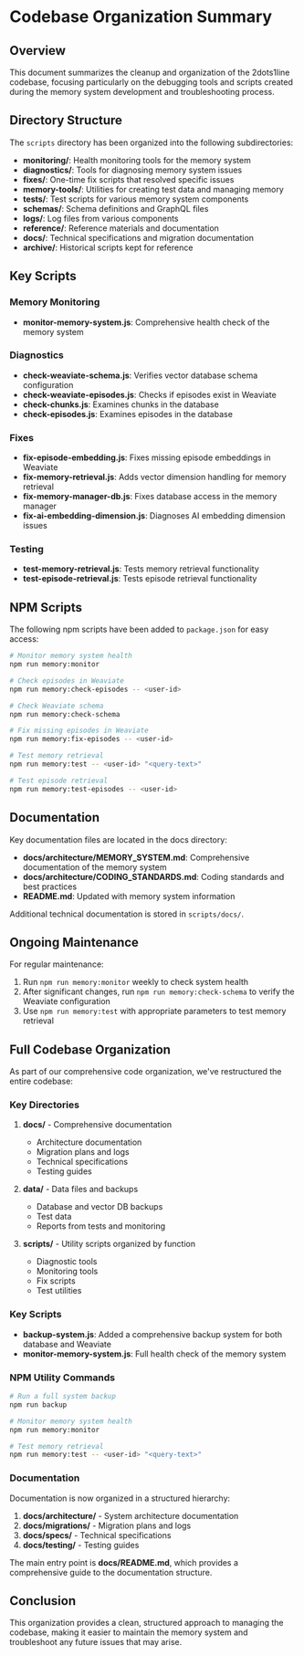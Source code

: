# Codebase Organization Summary

## Overview

This document summarizes the cleanup and organization of the 2dots1line codebase, focusing particularly on the debugging tools and scripts created during the memory system development and troubleshooting process.

## Directory Structure

The `scripts` directory has been organized into the following subdirectories:

- **monitoring/**: Health monitoring tools for the memory system
- **diagnostics/**: Tools for diagnosing memory system issues
- **fixes/**: One-time fix scripts that resolved specific issues
- **memory-tools/**: Utilities for creating test data and managing memory
- **tests/**: Test scripts for various memory system components
- **schemas/**: Schema definitions and GraphQL files
- **logs/**: Log files from various components
- **reference/**: Reference materials and documentation
- **docs/**: Technical specifications and migration documentation
- **archive/**: Historical scripts kept for reference

## Key Scripts

### Memory Monitoring

- **monitor-memory-system.js**: Comprehensive health check of the memory system

### Diagnostics

- **check-weaviate-schema.js**: Verifies vector database schema configuration
- **check-weaviate-episodes.js**: Checks if episodes exist in Weaviate
- **check-chunks.js**: Examines chunks in the database
- **check-episodes.js**: Examines episodes in the database

### Fixes

- **fix-episode-embedding.js**: Fixes missing episode embeddings in Weaviate
- **fix-memory-retrieval.js**: Adds vector dimension handling for memory retrieval
- **fix-memory-manager-db.js**: Fixes database access in the memory manager
- **fix-ai-embedding-dimension.js**: Diagnoses AI embedding dimension issues

### Testing

- **test-memory-retrieval.js**: Tests memory retrieval functionality
- **test-episode-retrieval.js**: Tests episode retrieval functionality

## NPM Scripts

The following npm scripts have been added to `package.json` for easy access:

```bash
# Monitor memory system health
npm run memory:monitor

# Check episodes in Weaviate
npm run memory:check-episodes -- <user-id>

# Check Weaviate schema
npm run memory:check-schema

# Fix missing episodes in Weaviate
npm run memory:fix-episodes -- <user-id>

# Test memory retrieval
npm run memory:test -- <user-id> "<query-text>"

# Test episode retrieval
npm run memory:test-episodes -- <user-id>
```

## Documentation

Key documentation files are located in the docs directory:

- **docs/architecture/MEMORY_SYSTEM.md**: Comprehensive documentation of the memory system
- **docs/architecture/CODING_STANDARDS.md**: Coding standards and best practices
- **README.md**: Updated with memory system information

Additional technical documentation is stored in `scripts/docs/`.

## Ongoing Maintenance

For regular maintenance:

1. Run `npm run memory:monitor` weekly to check system health
2. After significant changes, run `npm run memory:check-schema` to verify the Weaviate configuration
3. Use `npm run memory:test` with appropriate parameters to test memory retrieval

## Full Codebase Organization

As part of our comprehensive code organization, we've restructured the entire codebase:

### Key Directories

1. **docs/** - Comprehensive documentation
   - Architecture documentation
   - Migration plans and logs
   - Technical specifications
   - Testing guides

2. **data/** - Data files and backups
   - Database and vector DB backups
   - Test data
   - Reports from tests and monitoring

3. **scripts/** - Utility scripts organized by function
   - Diagnostic tools
   - Monitoring tools
   - Fix scripts
   - Test utilities

### Key Scripts

- **backup-system.js**: Added a comprehensive backup system for both database and Weaviate
- **monitor-memory-system.js**: Full health check of the memory system

### NPM Utility Commands

```bash
# Run a full system backup
npm run backup

# Monitor memory system health
npm run memory:monitor

# Test memory retrieval
npm run memory:test -- <user-id> "<query-text>"
```

### Documentation

Documentation is now organized in a structured hierarchy:

1. **docs/architecture/** - System architecture documentation
2. **docs/migrations/** - Migration plans and logs
3. **docs/specs/** - Technical specifications
4. **docs/testing/** - Testing guides

The main entry point is **docs/README.md**, which provides a comprehensive guide to the documentation structure.

## Conclusion

This organization provides a clean, structured approach to managing the codebase, making it easier to maintain the memory system and troubleshoot any future issues that may arise. 
